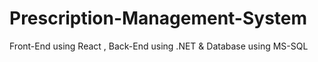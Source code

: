 # Prescription-Management-System
Front-End using React , Back-End using .NET &amp; Database using MS-SQL

